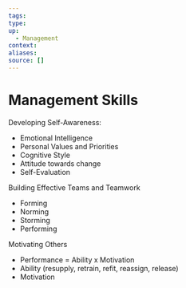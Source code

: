 ```yaml
---
tags:
type:
up:
  - Management
context:
aliases:
source: []
---
```


# Management Skills

Developing Self-Awareness:
- Emotional Intelligence
- Personal Values and Priorities
- Cognitive Style
- Attitude towards change
- Self-Evaluation

Building Effective Teams and Teamwork
- Forming
- Norming
- Storming
- Performing

Motivating Others
- Performance = Ability x Motivation
- Ability (resupply, retrain, refit, reassign, release)
- Motivation